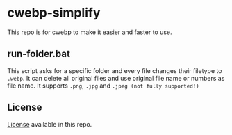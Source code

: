 # cwebp-simplify
This repo is for cwebp to make it easier and faster to use.

## run-folder.bat
This script asks for a specific folder and every file changes their filetype to ```.webp```.
It can delete all original files and use original file name or numbers as file name.
It supports ```.png```, ```.jpg``` and ```.jpeg (not fully supported!)```

## License
[License](https://github.com/darrenefecto/cwebp-simplify/blob/master/LICENSE/ "License") available in this repo.
